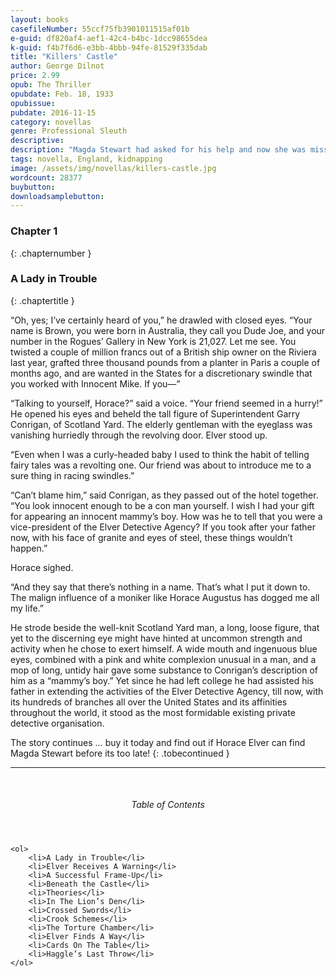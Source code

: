 ```yaml
---
layout: books
casefileNumber: 55ccf75fb3901011515af01b
e-guid: df820af4-aef1-42c4-b4bc-1dcc98655dea
k-guid: f4b7f6d6-e3bb-4bbb-94fe-81529f335dab
title: "Killers' Castle"
author: George Dilnot
price: 2.99
opub: The Thriller
opubdate: Feb. 18, 1933
opubissue:
pubdate: 2016-11-15
category: novellas
genre: Professional Sleuth
descriptive: 
description: "Magda Stewart had asked for his help and now she was missing. Could Elver find the girl before it was too late?"
tags: novella, England, kidnapping
image: /assets/img/novellas/killers-castle.jpg
wordcount: 28377
buybutton: 
downloadsamplebutton: 
---
```

### Chapter 1
{: .chapternumber }

### A Lady in Trouble
{: .chaptertitle }

“Oh, yes; I’ve certainly heard of you,” he drawled with closed eyes. “Your name is Brown, you were born in Australia, they call you Dude Joe, and your number in the Rogues’ Gallery in New York is 21,027. Let me see. You twisted a couple of million francs out of a British ship owner on the Riviera last year, grafted three thousand pounds from a planter in Paris a couple of months ago, and are wanted in the States for a discretionary swindle that you worked with Innocent Mike. If you—”

“Talking to yourself, Horace?” said a voice. “Your friend seemed in a hurry!” He opened his eyes and beheld the tall figure of Superintendent Garry Conrigan, of Scotland Yard. The elderly gentleman with the eyeglass was vanishing hurriedly through the revolving door. Elver stood up.

“Even when I was a curly-headed baby I used to think the habit of telling fairy tales was a revolting one. Our friend was about to introduce me to a sure thing in racing swindles.”

“Can’t blame him,” said Conrigan, as they passed out of the hotel together. “You look innocent enough to be a con man yourself. I wish I had your gift for appearing an innocent mammy’s boy. How was he to tell that you were a vice-president of the Elver Detective Agency? If you took after your father now, with his face of granite and eyes of steel, these things wouldn’t happen.”

Horace sighed.

“And they say that there’s nothing in a name. That’s what I put it down to. The malign influence of a moniker like Horace Augustus has dogged me all my life.”

He strode beside the well-knit Scotland Yard man, a long, loose figure, that yet to the discerning eye might have hinted at uncommon strength and activity when he chose to exert himself. A wide mouth and ingenuous blue eyes, combined with a pink and white complexion unusual in a man, and a mop of long, untidy hair gave some substance to Conrigan’s description of him as a “mammy’s boy.” Yet since he had left college he had assisted his father in extending the activities of the Elver Detective Agency, till now, with its hundreds of branches all over the United States and its affinities throughout the world, it stood as the most formidable existing private detective organisation.

The story continues &hellip; buy it today and find out if Horace Elver can find Magda Stewart before its too late!
{: .tobecontinued }

<hr>
<br>

<div class="toc">
	<header>
		<h6>Table of Contents</h6>
	</header>

	<ol>
		<li>A Lady in Trouble</li>
		<li>Elver Receives A Warning</li>
		<li>A Successful Frame-Up</li>
		<li>Beneath the Castle</li>
		<li>Theories</li>
		<li>In The Lion’s Den</li>
		<li>Crossed Swords</li>
		<li>Crook Schemes</li>
		<li>The Torture Chamber</li>
		<li>Elver Finds A Way</li>
		<li>Cards On The Table</li>
		<li>Haggle’s Last Throw</li>
	</ol>

</div>